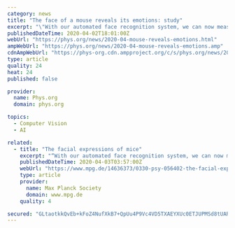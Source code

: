 ```yaml
---
category: news
title: "The face of a mouse reveals its emotions: study"
excerpt: "\"With our automated face recognition system, we can now measure the intensity and nature of an emotion on a timescale of milliseconds and compare it to the neuronal activity in relevant brain areas.\" One such brain area is the insular cortex, which is associated with emotional behavior and the perception of emotions in animals and humans."
publishedDateTime: 2020-04-02T18:01:00Z
webUrl: "https://phys.org/news/2020-04-mouse-reveals-emotions.html"
ampWebUrl: "https://phys.org/news/2020-04-mouse-reveals-emotions.amp"
cdnAmpWebUrl: "https://phys-org.cdn.ampproject.org/c/s/phys.org/news/2020-04-mouse-reveals-emotions.amp"
type: article
quality: 24
heat: 24
published: false

provider:
  name: Phys.org
  domain: phys.org

topics:
  - Computer Vision
  - AI

related:
  - title: "The facial expressions of mice"
    excerpt: "“With our automated face recognition system, we can now measure the intensity and nature of an emotion on a timescale of milliseconds and compare it to the neuronal activity in relevant brain areas.” One such brain area is the insular cortex, which is ..."
    publishedDateTime: 2020-04-03T03:57:00Z
    webUrl: "https://www.mpg.de/14636373/0330-psy-056402-the-facial-expressions-of-mice"
    type: article
    provider:
      name: Max Planck Society
      domain: www.mpg.de
    quality: 4

secured: "GLtaotkkQvEb+kFoZ4NufXkB7+QpUu4P9Vc4VD5TXAEYXUc0ETJUPMSd8tUARr46cPv8WJpE85pxyCNLQU12LnsXNlSZx58cQ0JcfqzKEJdMAsrNAQp42GM5ZYL4lxvGlF8ACYK4SA1Ue7tbUlkG6mGi966bsbKcpa4rURGv4OthHpH0muuTlmX9rw3UEuBEvCCbDVs0vt24nlfRzy/zCJOOjhmecWT9xkcdoKuY+HxjZB0N6bn3u71KcylgNkMQy4fHBNhfq/XfT3hlvWhMl4KbwoC938SM22yrt9sVT/5IhR46uWFaqn7IL32gGWO87Q4DIovzG6bliMLVx3UDZEjAwguADNNOQ+OLB1HWVS4JEN/L/hSuj2rIbRuHspVonnVufZVpvnVDj4sHZpiOMx5HVrXO8kLvmQEi3tpyQCh1PNKWAuUE7kdyun5wQ0vzHfRHyUn+yrv/bFXcf4aTNL4eauqITE5YKbI4xRvTqnQ=;1mUkg7rThUhuuSJQnCtYtA=="
---
```


